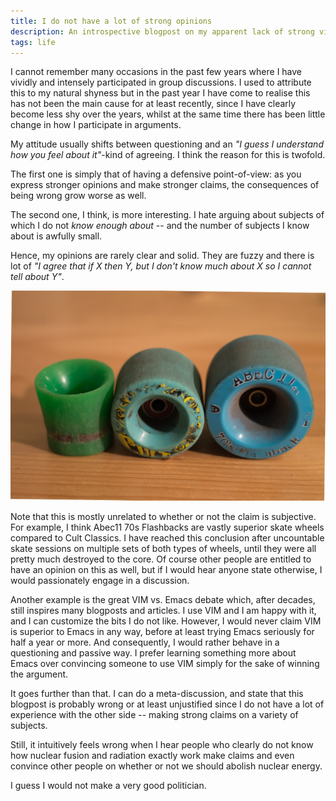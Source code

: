 ```yaml
---
title: I do not have a lot of strong opinions
description: An introspective blogpost on my apparent lack of strong views
tags: life
---
```


I cannot remember many occasions in the past few years where I have vividly and
intensely participated in group discussions. I used to attribute this to my
natural shyness but in the past year I have come to realise this has not been
the main cause for at least recently, since I have clearly become less shy over
the years, whilst at the same time there has been little change in how I
participate in arguments.

My attitude usually shifts between questioning and an *"I guess I understand how
you feel about it"*-kind of agreeing. I think the reason for this is twofold.

The first one is simply that of having a defensive point-of-view: as you express
stronger opinions and make stronger claims, the consequences of being wrong grow
worse as well.

The second one, I think, is more interesting. I hate arguing about subjects of
which I do not *know enough about* -- and the number of subjects I know about is
awfully small.

Hence, my opinions are rarely clear and solid. They are fuzzy and there is lot
of *"I agree that if X then Y, but I don't know much about X so I cannot tell
about Y"*.

![Flashbacks and Cults in various states of wear](/images/2014-01-05-skate-wheels.jpg)

Note that this is mostly unrelated to whether or not the claim is subjective.
For example, I think Abec11 70s Flashbacks are vastly superior skate wheels
compared to Cult Classics. I have reached this conclusion after uncountable
skate sessions on multiple sets of both types of wheels, until they were all
pretty much destroyed to the core. Of course other people are entitled to have
an opinion on this as well, but if I would hear anyone state otherwise, I would
passionately engage in a discussion.

Another example is the great VIM vs. Emacs debate which, after decades, still
inspires many blogposts and articles. I use VIM and I am happy with it, and I
can customize the bits I do not like. However, I would never claim VIM is
superior to Emacs in any way, before at least trying Emacs seriously for half a
year or more. And consequently, I would rather behave in a questioning and
passive way. I prefer learning something more about Emacs over convincing
someone to use VIM simply for the sake of winning the argument.

It goes further than that. I can do a meta-discussion, and state that this
blogpost is probably wrong or at least unjustified since I do not have a lot of
experience with the other side -- making strong claims on a variety of subjects.

Still, it intuitively feels wrong when I hear people who clearly do not know how
nuclear fusion and radiation exactly work make claims and even convince other
people on whether or not we should abolish nuclear energy.

I guess I would not make a very good politician.
